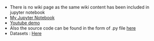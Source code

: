 - There is no wiki page as the same wiki content has been included in jupyter notebook
- [My Jupyter Notebook](https://github.com/Ruthvicp/CS5590_PyDL/blob/master/Module2/In_Class_Exercise/ICE1/Source/First_Neural_Network.ipynb)
- [Youtube demo](https://youtu.be/CVqNUAQXlOw)
- Also the source code can be found in the form of .py file [here](https://github.com/Ruthvicp/CS5590_PyDL/tree/master/Module2/In_Class_Exercise/ICE1/Source/DeepLearning_Lesson1)
- Datasets : [Here](https://github.com/Ruthvicp/CS5590_PyDL/tree/master/Module2/In_Class_Exercise/ICE1/Source/DeepLearning_Lesson1)
